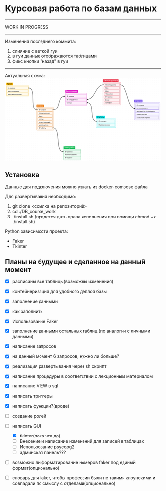 # Курсовая работа по базам данных
****
WORK IN PROGRESS
****
Изменения последнего коммита:
1) слияние с веткой гуи
2) в гуи данные отображаются таблицами
3) фикс кнопки "назад" в гуи
****
Актуальная схема:
![Схема БД](./pictures/shema.png)
## Установка

Данные для подключения можно узнать из docker-compose файла

Для развертывания необходимо:
1) git clone <ссылка на репозиторий>
2) cd ./DB_course_work
3) ./install.sh (придется дать права исполнения при помощи chmod +x ./install.sh)

Python зависимости проекта:
- Faker
- Tkinter

## Планы на будущее и сделанное на данный момент
- [x] расписаны все таблицы(возможны изменения)
- [x] контейнеризация для удобного деплоя базы 
- [x] заполнение данными
- [x] как заполнить
- [x] Использование Faker
- [x] заполнение данными остальных таблиц (по аналогии с личными данными)
- [x] написание запросов
- [x] на данный момент 6 запросов, нужно ли больше?
- [x] реализация развертывания через sh скрипт
- [x] написание процедуры в соответствии с лекционным материалом
- [x] написание VIEW  в sql
- [x] написать триггеры
- [x] написать функции?(вроде)
- [ ] создание ролей
- [ ] написать GUI
  - [x] tkinter(пока что да)
  - [ ] Внесение и написание изменений для записей в таблицах
  - [ ] Использование psycopg2
  - [ ] админская панель???
- [ ] возможно ли форматирование номеров faker под единый формат(опционально)
- [ ] словарь для faker, чтобы профессии были не такими клоунскими и совпадали по смыслу с отделами(опционально)
 


